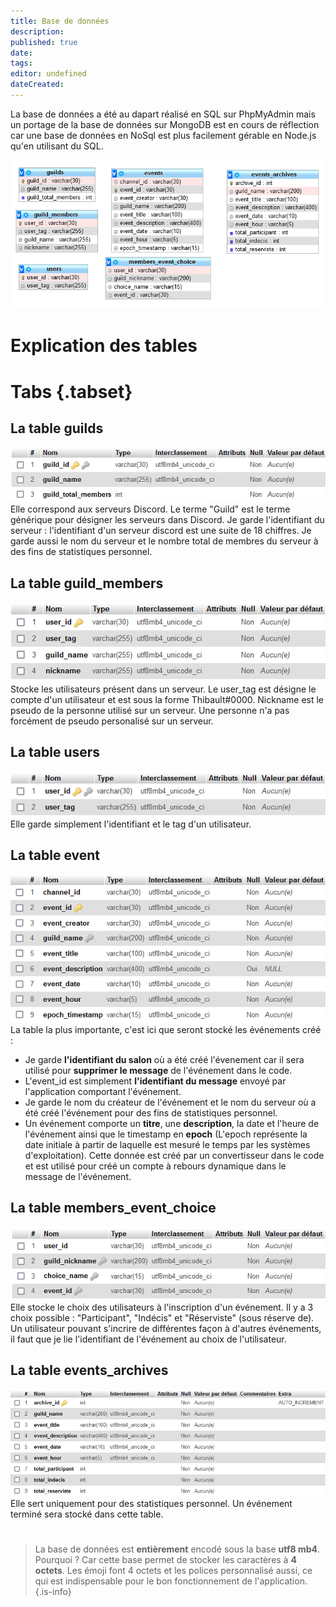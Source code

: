 ```yaml
---
title: Base de données
description: 
published: true
date: 
tags: 
editor: undefined
dateCreated: 
---
```



La base de données a été au dapart réalisé en SQL sur PhpMyAdmin mais un portage de la base de données sur MongoDB est en cours de réflection car une base de données en NoSql est plus facilement gérable en Node.js qu'en utilisant du SQL.

![MCD](../../img/discord-app/mcd.png)


# Explication des tables
# Tabs {.tabset}
## La table **guilds**
![Guild table](../../img/discord-app/guild-table.png)
Elle correspond aux serveurs Discord. Le terme "Guild" est le terme générique pour désigner les serveurs dans Discord. Je garde l'identifiant du serveur : l'identifiant d'un serveur discord est une suite de 18 chiffres. Je garde aussi le nom du serveur et le nombre total de membres du serveur à des fins de statistiques personnel.

## La table **guild_members**
![Guild members table](../../img/discord-app/guild_members-table.png)
Stocke les utilisateurs présent dans un serveur. Le user_tag est désigne le compte d'un utilisateur et est sous la forme Thibault#0000. Nickname est le pseudo de la personne utilisé sur un serveur. Une personne n'a pas forcément de pseudo personalisé sur un serveur.

## La table **users**
![Users table](../../img/discord-app/users-table.png)
Elle garde simplement l'identifiant et le tag d'un utilisateur.

## La table **event**
![Event table](../../img/discord-app/event-table.png)
La table la plus importante, c'est ici que seront stocké les événements créé :
  - Je garde **l'identifiant du salon** où a été créé l'évenement car il sera utilisé pour **supprimer le message** de l'événement dans le code.
  - L'event_id est simplement **l'identifiant du message** envoyé par l'application comportant l'événement.
  - Je garde le nom du créateur de l'événement et le nom du serveur où a été créé l'événement pour des fins de statistiques personnel.
  - Un événement comporte un **titre**, une **description**, la date et l'heure de l'événement ainsi que le timestamp en **epoch** (L'epoch représente la date initiale à partir de laquelle est mesuré le temps par les systèmes d'exploitation). Cette donnée est créé par un convertisseur dans le code et est utilisé pour créé un compte à rebours dynamique dans le message de l'événement.
  
## La table **members_event_choice**
![Members event choice](../../img/discord-app/members_event_choices.png)
Elle stocke le choix des utilisateurs à l'inscription d'un événement. Il y a 3 choix possible : "Participant", "Indécis" et "Réserviste" (sous réserve de). Un utilisateur pouvant s'incrire de différentes façon à d'autres événements, il faut que je lie l'identifiant de l'événement au choix de l'utilisateur.

## La table **events_archives**
![Event archive table](../../img/discord-app/event_archive-table.png)
Elle sert uniquement pour des statistiques personnel. Un événement terminé sera stocké dans cette table.
  
#

> La base de données est **entièrement** encodé sous la base __**utf8 mb4**__. Pourquoi ? Car cette base permet de stocker les caractères à **4 octets**. Les émoji font 4 octets et les polices personnalisé aussi, ce qui est indispensable pour le bon fonctionnement de l'application.
{.is-info}

